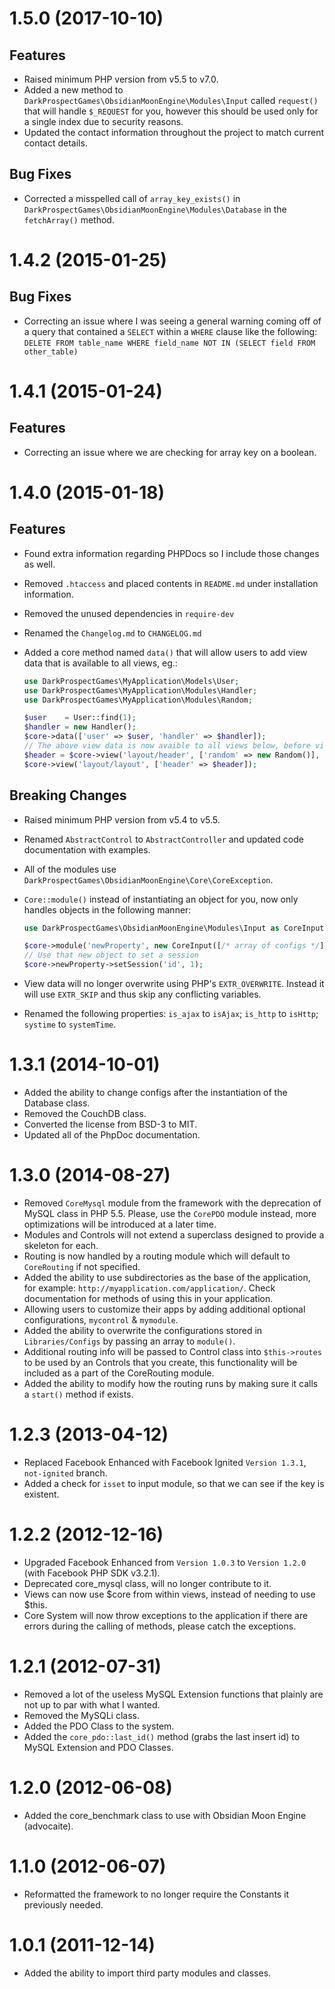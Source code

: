 <a name="1.5.0"></a>
# 1.5.0 (2017-10-10)

<a name="1.5.0.features"></a>
## Features

- Raised minimum PHP version from v5.5 to v7.0.
- Added a new method to `DarkProspectGames\ObsidianMoonEngine\Modules\Input` called `request()` that will handle
  `$_REQUEST` for you, however this should be used only for a single index due to security reasons.
- Updated the contact information throughout the project to match current contact details.

<a name="1.5.0.bug-fixes"></a>
## Bug Fixes

- Corrected a misspelled call of `array_key_exists()` in `DarkProspectGames\ObsidianMoonEngine\Modules\Database` in the 
  `fetchArray()` method.

<a name="1.4.2"></a>
# 1.4.2 (2015-01-25)

<a name="1.4.2.bug-fixes"></a>
## Bug Fixes

- Correcting an issue where I was seeing a general warning coming off of a query that contained a `SELECT` within a
  `WHERE` clause like the  following: `DELETE FROM table_name WHERE field_name NOT IN (SELECT field FROM other_table)`

<a name="1.4.1"></a>
# 1.4.1 (2015-01-24)

<a name="1.4.1.features"></a>
## Features

- Correcting an issue where we are checking for array key on a boolean.

<a name="1.4.0"></a>
# 1.4.0 (2015-01-18)

<a name="1.4.0.features"></a>
## Features

- Found extra information regarding PHPDocs so I include those changes as well.
- Removed `.htaccess` and placed contents in `README.md` under installation information.
- Removed the unused dependencies in `require-dev`
- Renamed the `Changelog.md` to `CHANGELOG.md`
- Added a core method named `data()` that will allow users to add view data that is available to all views, eg.:

  ```php
  use DarkProspectGames\MyApplication\Models\User;
  use DarkProspectGames\MyApplication\Modules\Handler;
  use DarkProspectGames\MyApplication\Modules\Random;
  
  $user    = User::find(1);
  $handler = new Handler();
  $core->data(['user' => $user, 'handler' => $handler]);
  // The above view data is now avaible to all views below, before view data passed to `view()`.
  $header = $core->view('layout/header', ['random' => new Random()], true);
  $core->view('layout/layout', ['header' => $header]);
  ```

<a name="1.4.0.breaking-changes"></a>
## Breaking Changes 

- Raised minimum PHP version from v5.4 to v5.5.
- Renamed `AbstractControl` to `AbstractController` and updated code documentation with examples.
- All of the modules use `DarkProspectGames\ObsidianMoonEngine\Core\CoreException`.
- `Core::module()` instead of instantiating an object for you, now only handles objects in the following manner:

  ```php
  use DarkProspectGames\ObsidianMoonEngine\Modules\Input as CoreInput;
  
  $core->module('newProperty', new CoreInput([/* array of configs */]));
  // Use that new object to set a session
  $core->newProperty->setSession('id', 1);
  ```

- View data will no longer overwrite using PHP's `EXTR_OVERWRITE`. Instead it will use `EXTR_SKIP` and thus skip any
  conflicting variables.
- Renamed the following properties: `is_ajax` to `isAjax`; `is_http` to `isHttp`; `systime` to `systemTime`.

<a name="1.3.1"></a>
# 1.3.1 (2014-10-01)

- Added the ability to change configs after the instantiation of the Database class.
- Removed the CouchDB class.
- Converted the license from BSD-3 to MIT.
- Updated all of the PhpDoc documentation.

<a name="1.3.0"></a>
# 1.3.0 (2014-08-27)

- Removed `CoreMysql` module from the framework with the deprecation of MySQL class in PHP 5.5.
  Please, use the `CorePDO` module instead, more optimizations will be introduced at a later time.
- Modules and Controls will not extend a superclass designed to provide a skeleton for each.
- Routing is now handled by a routing module which will default to `CoreRouting` if not specified.
- Added the ability to use subdirectories as the base of the application, for example:
  `http://myapplication.com/application/`. Check documentation for methods of using this in
  your application.
- Allowing users to customize their apps by adding additional optional configurations, `mycontrol` & `mymodule`.
- Added the ability to overwrite the configurations stored in  `Libraries/Configs` by passing an array to `module()`.
- Additional routing info will be passed to Control class into `$this->routes` to be used by an Controls that you
  create, this functionality will be included as a part of the CoreRouting module.
- Added the ability to modify how the routing runs by making sure it calls a `start()` method if exists.

<a name="1.2.3"></a>
# 1.2.3 (2013-04-12)

- Replaced Facebook Enhanced with Facebook Ignited `Version 1.3.1`, `not-ignited` branch.
- Added a check for `isset` to input module, so that we can see if the key is existent.

<a name="1.2.2"></a>
# 1.2.2 (2012-12-16)

- Upgraded Facebook Enhanced from `Version 1.0.3` to `Version 1.2.0` (with Facebook PHP SDK v3.2.1).
- Deprecated core_mysql class, will no longer contribute to it.
- Views can now use $core from within views, instead of needing to use $this.
- Core System will now throw exceptions to the application if there are errors during
  the calling of methods, please catch the exceptions.

<a name="1.2.1"></a>
# 1.2.1 (2012-07-31)

- Removed a lot of the useless MySQL Extension functions that plainly are not up to par with what I wanted.
- Removed the MySQLi class.
- Added the PDO Class to the system.
- Added the `core_pdo::last_id()` method (grabs the last insert id) to MySQL Extension and PDO Classes.

<a name="1.2.0"></a>
# 1.2.0 (2012-06-08)

- Added the core_benchmark class to use with Obsidian Moon Engine (advocaite).

<a name="1.1.0"></a>
# 1.1.0 (2012-06-07)

- Reformatted the framework to no longer require the Constants it previously needed.

<a name="1.0.1"></a>
# 1.0.1 (2011-12-14)

- Added the ability to import third party modules and classes.
